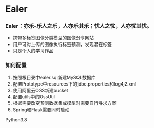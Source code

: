 # Ealer

### Ealer：亦乐-乐人之乐，人亦乐其乐；忧人之忧，人亦忧其忧。
- 携带多标签图像分类模型的图像分享网站
- 用户可对上传的图像执行标签预测，发现潜在标签
- 只是个人的学习作品



### 如何配置

1. 按照根目录中ealer.sql新建MySQL数据库
2. 配置Prototype中resources下的jdbc.properties和log4j2.xml
3. 使用阿里云OSS新建bucket
4. 配置utils中的OssUtil
5. 根据需要改变预测数据集或模型时需要自行寻求方案
6. Spring和Flask需要同时启动

Python3.8
